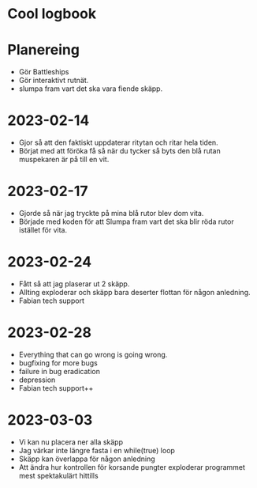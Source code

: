 # Cool logbook


# Planereing
* Gör Battleships
* Gör interaktivt rutnät.
* slumpa fram vart det ska vara fiende skäpp.

# 2023-02-14
* Gjor så att den faktiskt uppdaterar ritytan och ritar hela tiden.
* Börjat med att föröka få så när du tycker så byts den blå rutan muspekaren är på till en vit.


# 2023-02-17
* Gjorde så när jag tryckte på mina blå rutor blev dom vita.
* Började med koden för att Slumpa fram vart det ska blir röda rutor istället för vita.

# 2023-02-24
* Fått så att jag plaserar ut 2 skäpp.
* Allting exploderar och skäpp bara deserter flottan för någon anledning.
* Fabian tech support 

# 2023-02-28
* Everything that can go wrong is going wrong.
* bugfixing for more bugs
* failure in bug eradication
* depression 
* Fabian tech support++

# 2023-03-03
* Vi kan nu placera ner alla skäpp
* Jag värkar inte längre fasta i en while(true) loop
* Skäpp kan överlappa för någon anledning
* Att ändra hur kontrollen för korsande pungter exploderar programmet mest spektakulärt hittills
